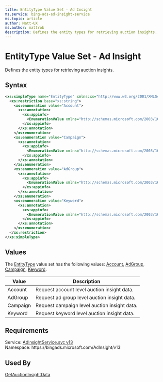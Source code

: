 ```yaml
---
title: EntityType Value Set - Ad Insight
ms.service: bing-ads-ad-insight-service
ms.topic: article
author: Matt-UX
ms.author: mattrob
description: Defines the entity types for retrieving auction insights.
---
```

# EntityType Value Set - Ad Insight
Defines the entity types for retrieving auction insights.

## Syntax
```xml
<xs:simpleType name="EntityType" xmlns:xs="http://www.w3.org/2001/XMLSchema">
  <xs:restriction base="xs:string">
    <xs:enumeration value="Account">
      <xs:annotation>
        <xs:appinfo>
          <EnumerationValue xmlns="http://schemas.microsoft.com/2003/10/Serialization/">1</EnumerationValue>
        </xs:appinfo>
      </xs:annotation>
    </xs:enumeration>
    <xs:enumeration value="Campaign">
      <xs:annotation>
        <xs:appinfo>
          <EnumerationValue xmlns="http://schemas.microsoft.com/2003/10/Serialization/">2</EnumerationValue>
        </xs:appinfo>
      </xs:annotation>
    </xs:enumeration>
    <xs:enumeration value="AdGroup">
      <xs:annotation>
        <xs:appinfo>
          <EnumerationValue xmlns="http://schemas.microsoft.com/2003/10/Serialization/">3</EnumerationValue>
        </xs:appinfo>
      </xs:annotation>
    </xs:enumeration>
    <xs:enumeration value="Keyword">
      <xs:annotation>
        <xs:appinfo>
          <EnumerationValue xmlns="http://schemas.microsoft.com/2003/10/Serialization/">4</EnumerationValue>
        </xs:appinfo>
      </xs:annotation>
    </xs:enumeration>
  </xs:restriction>
</xs:simpleType>
```

## <a name="values"></a>Values

The [EntityType](entitytype.md) value set has the following values: [Account](#account), [AdGroup](#adgroup), [Campaign](#campaign), [Keyword](#keyword).

|Value|Description|
|-----------|---------------|
|<a name="account"></a>Account|Request account level auction insight data.|
|<a name="adgroup"></a>AdGroup|Request ad group level auction insight data.|
|<a name="campaign"></a>Campaign|Request campaign level auction insight data.|
|<a name="keyword"></a>Keyword|Request keyword level auction insight data.|

## Requirements
Service: [AdInsightService.svc v13](https://adinsight.api.bingads.microsoft.com/Api/Advertiser/AdInsight/v13/AdInsightService.svc)  
Namespace: https\://bingads.microsoft.com/AdInsight/v13  

## Used By
[GetAuctionInsightData](getauctioninsightdata.md)  
